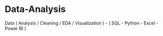 # Data-Analysis
Data ( Analysis / Cleaning / EDA / Visualization ) - ( SQL - Python - Excel - Power BI )

